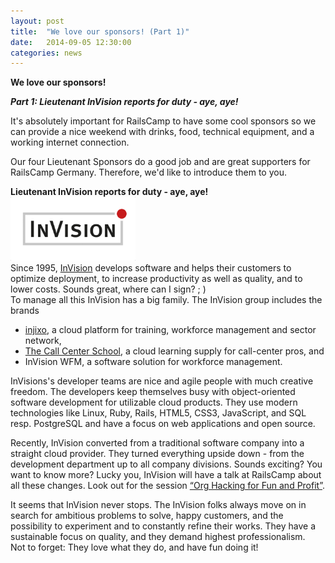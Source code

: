 ```yaml
---
layout: post
title:  "We love our sponsors! (Part 1)"
date:   2014-09-05 12:30:00
categories: news
---
```


**We love our sponsors!**

***Part 1: Lieutenant InVision reports for duty - aye, aye!***

It's absolutely important for RailsCamp to have some cool sponsors so we can provide a nice weekend with drinks, food, technical equipment, and a working internet connection.

Our four Lieutenant Sponsors do a good job and are great supporters for RailsCamp Germany. Therefore, we'd like to introduce them to you.    
  
    
**Lieutenant InVision reports for duty - aye, aye!**  
<img src="/img/invision.png" alt="InVision" style="width: 200px;" />  
Since 1995, [InVision](http://www.invision.de) develops software and helps their customers to optimize deployment, to increase productivity as well as quality, and to lower costs. Sounds great, where can I sign? ; )  
To manage all this InVision has a big family. The InVision group includes the brands 
* [injixo](http://www.injixo.com), a cloud platform for training, workforce management and sector network, 
* [The Call Center School](http://www.thecallcenterschool.com), a cloud learning supply for call-center pros, and
* InVision WFM, a software solution for workforce management.  

InVisions's developer teams are nice and agile people with much creative freedom. The developers keep themselves busy with object-oriented software development for utilizable cloud products. They use modern technologies like Linux, Ruby, Rails, HTML5, CSS3, JavaScript, and SQL resp. PostgreSQL and have a focus on web applications and open source.

Recently, InVision converted from a traditional software company into a straight cloud provider. They turned everything upside down - from the development department up to all company divisions. Sounds exciting? You want to know more? Lucky you, InVision will have a talk at RailsCamp about all these changes. Look out for the session [“Org Hacking for Fun and Profit”](http://2014.railscamp.de/contribute/session-planning.html).

It seems that InVision never stops. The InVision folks always move on in search for ambitious problems to solve, happy customers, and the possibility to experiment and to constantly refine their works. They have a sustainable focus on quality, and they demand highest professionalism.  
Not to forget: They love what they do, and have fun doing it!


